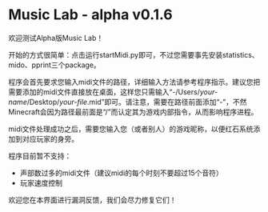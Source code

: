# Music Lab - alpha v0.1.6

欢迎测试Alpha版Music Lab！

开始的方式很简单：点击运行startMidi.py即可，不过您需要事先安装statistics、mido、pprint三个package。

程序会首先要求您输入midi文件的路径，详细输入方法请参考程序指示。建议您把需要添加的midi文件直接放在桌面，这样您只需输入“-/Users/*your-name*/Desktop/*your-file*.mid”即可。请注意，需要在路径前面添加“-”，不然Minecraft会因为路径最前面是“/”而认定其为游戏内部指令，从而影响程序进程。

midi文件处理成功之后，需要您输入您（或者别人）的游戏昵称，以便红石系统添加到对应玩家的身旁。

程序目前暂不支持：
 - 声部数过多的midi文件（建议midi的每个时刻不要超过15个音符）
 - 玩家速度控制

欢迎您在本界面进行漏洞反馈，我们会尽力修复它们！